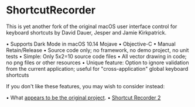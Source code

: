 # ShortcutRecorder

This is yet another fork of the original macOS user interface control for keyboard shortcuts by David Dauer, Jesper and Jamie Kirkpatrick.

• Supports Dark Mode in macOS 10.14 Mojave
• Objective-C
• Manual Retain/Release
• Source code only; no framework, no demo project, no unit tests
• Simple: Only 5x2=10 source code files
• All vector drawing in code; no png files or other resources
• Unique feature: Option to ignore validation from the current application; useful for "cross-application" global keyboard shortcuts

If you don't like these features, you may wish to consider instead:

• What [appears to be the original project](https://github.com/shortcutrecorder/shortcutrecorder.git).
• [Shortcut Recorder 2](https://github.com/JanX2/ShortcutRecorder.git)
